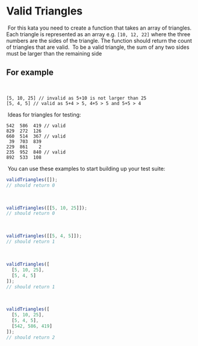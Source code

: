 # Valid Triangles
​
For this kata you need to create a function that takes an array of triangles. Each triangle is represented as an array e.g. `[10, 12, 22]` where the three numbers are the sides of the triangle. The function should return the count of triangles that are valid.
​
To be a valid triangle, the sum of any two sides must be larger than the remaining side
​
## For example
​
```raw
[5, 10, 25] // invalid as 5+10 is not larger than 25
[5, 4, 5] // valid as 5+4 > 5, 4+5 > 5 and 5+5 > 4
```
​
Ideas for triangles for testing:
​
```raw
542  586  419 // valid
829  272  126
660  514  367 // valid
 39  703  839
229  861    2
235  952  840 // valid
892  533  108
```
​
You can use these examples to start building up your test suite:
​
```js
validTriangles([]);
// should return 0
```
​
```js
validTriangles([[5, 10, 25]]);
// should return 0
```
​
```js
validTriangles([[5, 4, 5]]);
// should return 1
```
​
```js
validTriangles([
  [5, 10, 25],
  [5, 4, 5]
]);
// should return 1
```
​
```js
validTriangles([
  [5, 10, 25],
  [5, 4, 5],
  [542, 586, 419]
]);
// should return 2